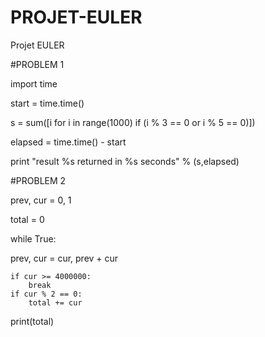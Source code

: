 # PROJET-EULER
Projet EULER

#PROBLEM 1

import time
 
start = time.time()
 
s = sum([i for i in range(1000) if (i % 3 == 0 or i % 5 == 0)])
 
elapsed = time.time() - start
 
print "result %s returned in %s seconds" % (s,elapsed)

#PROBLEM 2

prev, cur = 0, 1

total = 0

while True:

prev, cur = cur, prev + cur

    if cur >= 4000000:
        break
    if cur % 2 == 0:
        total += cur
print(total)
